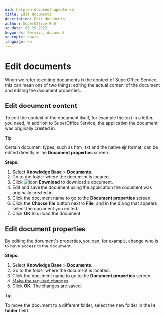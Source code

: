 ```yaml
---
uid: help-en-document-update-kb
title: Edit documents
description: Edit documents
author: SuperOffice RnD
so.date: 06.29.2022
keywords: Service, document
so.topic: howto
language: en
---
```


# Edit documents

When we refer to editing documents in the context of SuperOffice Service, this can mean one of two things: editing the actual content of the document and editing the document properties.

## Edit document content

To edit the content of the document itself, for example the text in a letter, you need, in addition to SuperOffice Service, the application the document was originally created in.

> [!TIP]
> Certain document types, such as html, txt and the native ejr format, can be edited directly in the **Document properties** screen.

**Steps:**

1. Select **Knowledge Base** > **Documents**.
2. Go to the folder where the document is located.
3. Click ![icon][img1] **Download** to download a document.
4. Edit and save the document using the application the document was originally created in.
5. Click the document name to go to the **Document properties** screen.
6. Click the **Choose file** button next to **File**, and in the dialog that appears select the document you edited.
7. Click **OK** to upload the document.

## Edit document properties

By editing the document's properties, you can, for example, change who is to have access to the document.

**Steps:**

1. Select **Knowledge Base** > **Documents**.
2. Go to the folder where the document is located.
3. Click the document name to go to the **Document properties** screen.
4. [Make the required changes][1].
5. Click **OK**. The changes are saved.

> [!TIP]
> To move the document to a different folder, select the new folder in the **In folder** field.

<!-- Referenced links -->
[1]: create.md

<!-- Referenced images -->
[img1]: ../../../../../common/icons/archive-icon.png
